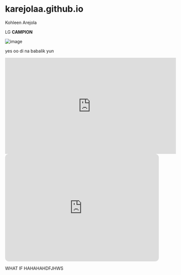 # karejolaa.github.io
Kohleen Arejola

LG **CAMPION**

![image](https://user-images.githubusercontent.com/122416209/212213969-0e31c5fd-285a-4d8f-a3f7-5af2c0b6ffac.png)

yes oo di na babalik yun 

<iframe width="560" height="315" src="https://www.youtube.com/embed/jAp2Mainl0k" title="YouTube video player" frameborder="0" allow="accelerometer; autoplay; clipboard-write; encrypted-media; gyroscope; picture-in-picture; web-share" allowfullscreen></iframe>

<iframe style="border-radius:12px" src="https://open.spotify.com/embed/playlist/2nPM8ZIzPi1ZTwW42VXOFI?utm_source=generator" width="100%" height="352" frameBorder="0" allowfullscreen="" allow="autoplay; clipboard-write; encrypted-media; fullscreen; picture-in-picture" loading="lazy"></iframe>

WHAT IF HAHAHAHDFJHWS
